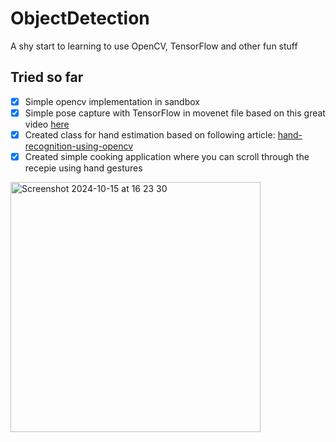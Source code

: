 # ObjectDetection
A shy start to learning to use OpenCV, TensorFlow and other fun stuff

## Tried so far
- [x] Simple opencv implementation in sandbox
- [x] Simple pose capture with TensorFlow in movenet file based on this great video [here](https://www.youtube.com/watch?v=SSW9LzOJSus&t=2644s)
- [x] Created class for hand estimation based on following article: [hand-recognition-using-opencv](https://gautamaditee.medium.com/hand-recognition-using-opencv-a7b109941c88)
- [x] Created simple cooking application where you can scroll through the recepie using hand gestures
<img width="400" alt="Screenshot 2024-10-15 at 16 23 30" src="https://github.com/user-attachments/assets/00b38d32-632f-4b28-b87e-0292ab4d2453">
